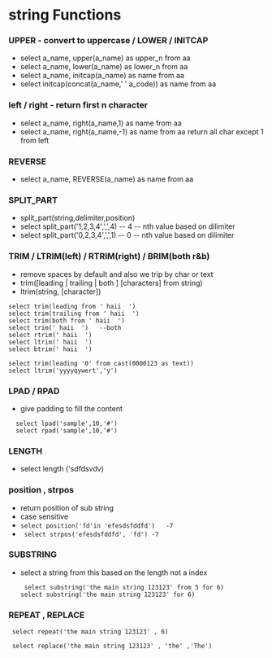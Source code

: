 # string Functions

### UPPER - convert to uppercase / LOWER / INITCAP
- select a_name, upper(a_name) as upper_n from aa
- select a_name, lower(a_name) as lower_n from aa
- select a_name, initcap(a_name) as name from aa
- select initcap(concat(a_name,' ' a_code)) as name from aa
### left / right - return first n character
- select a_name, right(a_name,1) as name from aa 
- select a_name, right(a_name,-1) as name from aa  return all char except 1 from left
### REVERSE
- select a_name, REVERSE(a_name) as name from aa
### SPLIT_PART
- split_part(string,delimiter,position)
- select split_part('1,2,3,4',',',4)   -- 4 -- nth value based on dilimiter
- select split_part('0,2,3,4',',',1)   -- 0 -- nth value based on dilimiter
### TRIM / LTRIM(left) / RTRIM(right) / BRIM(both r&b)
- remove spaces by default and also we trip by char or text
- trim([leading | trailing | both ] [characters] from string)
- ltrim(string, [character])
```
select trim(leading from ' haii  ')
select trim(trailing from ' haii  ')
select trim(both from ' haii  ')
select trim(' haii  ')   --both
select rtrim(' haii  ') 
select ltrim(' haii  ') 
select btrim(' haii  ')

select trim(leading '0' from cast(0000123 as text))
select ltrim('yyyyqywert','y')
```
### LPAD / RPAD
- give padding to fill the content
```
  select lpad('sample',10,'#')
  select rpad('sample',10,'#')
``` 
### LENGTH
- select length ('sdfdsvdv)
### position , strpos 
- return position of sub string
- case sensitive
- ` select position('fd'in 'efesdsfddfd')   -7 `
- ` select strpos('efesdsfddfd', 'fd') -7`

### SUBSTRING
- select a string from this based on the length not a index
  ```
   select substring('the main string 123123' from 5 for 6)
  select substring('the main string 123123' for 6)
  ```
### REPEAT , REPLACE
  ```
   select repeat('the main string 123123' , 6)

   select replace('the main string 123123' , 'the' ,'The')

  ```
